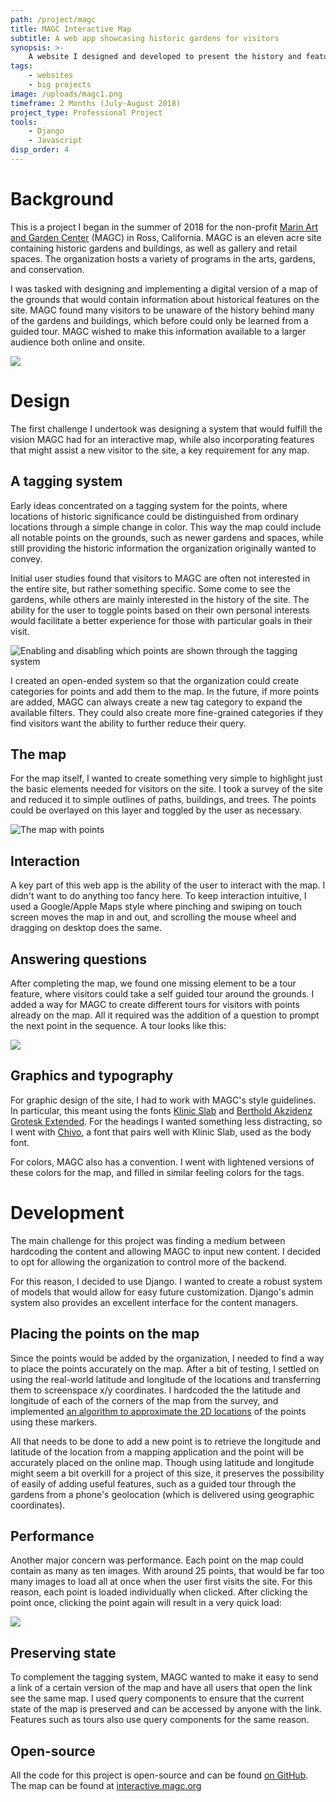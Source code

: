 ```yaml
---
path: /project/magc
title: MAGC Interactive Map
subtitle: A web app showcasing historic gardens for visitors
synopsis: >-
    A website I designed and developed to present the history and features of the Marin Art and Garden Center, an arts and conservation organization.
tags:
    - websites
    - big projects
image: /uploads/magc1.png
timeframe: 2 Months (July-August 2018)
project_type: Professional Project
tools:
    - Django
    - Javascript
disp_order: 4
---
```


# Background

This is a project I began in the summer of 2018 for the non-profit [Marin Art and Garden Center](https://magc.org) (MAGC) in Ross, California. MAGC is an eleven acre site containing historic gardens and buildings, as well as gallery and retail spaces. The organization hosts a variety of programs in the arts, gardens, and conservation.

I was tasked with designing and implementing a digital version of a map of the grounds that would contain information about historical features on the site. MAGC found many visitors to be unaware of the history behind many of the gardens and buildings, which before could only be learned from a guided tour. MAGC wished to make this information available to a larger audience both online and onsite.

![](/uploads/magcfront.gif)

# Design

The first challenge I undertook was designing a system that would fulfill the vision MAGC had for an interactive map, while also incorporating features that might assist a new visitor to the site, a key requirement for any map.

## A tagging system

Early ideas concentrated on a tagging system for the points, where locations of historic significance could be distinguished from ordinary locations through a simple change in color. This way the map could include all notable points on the grounds, such as newer gardens and spaces, while still providing the historic information the organization originally wanted to convey.

Initial user studies found that visitors to MAGC are often not interested in the entire site, but rather something specific. Some come to see the gardens, while others are mainly interested in the history of the site. The ability for the user to toggle points based on their own personal interests would facilitate a better experience for those with particular goals in their visit.

![](/uploads/magcfilter.gif "Enabling and disabling which points are shown through the tagging system")

I created an open-ended system so that the organization could create categories for points and add them to the map. In the future, if more points are added, MAGC can always create a new tag category to expand the available filters. They could also create more fine-grained categories if they find visitors want the ability to further reduce their query.

## The map

For the map itself, I wanted to create something very simple to highlight just the basic elements needed for visitors on the site. I took a survey of the site and reduced it to simple outlines of paths, buildings, and trees. The points could be overlayed on this layer and toggled by the user as necessary.

![](/uploads/magcmap.png "The map with points")

## Interaction

A key part of this web app is the ability of the user to interact with the map. I didn't want to do anything too fancy here. To keep interaction intuitive, I used a Google/Apple Maps style where pinching and swiping on touch screen moves the map in and out, and scrolling the mouse wheel and dragging on desktop does the same.

## Answering questions

After completing the map, we found one missing element to be a tour feature, where visitors could take a self guided tour around the grounds. I added a way for MAGC to create different tours for visitors with points already on the map. All it required was the addition of a question to prompt the next point in the sequence. A tour looks like this:

![](/uploads/magctour.gif)

## Graphics and typography

For graphic design of the site, I had to work with MAGC's style guidelines. In particular, this meant using the fonts [Klinic Slab](https://befonts.com/klinic-slab-font.html) and [Berthold Akzidenz Grotesk Extended](https://www.bertholdwebfonts.com/berthold-fonts/akzidenz-grotesk-extended). For the headings I wanted something less distracting, so I went with [Chivo](https://fonts.google.com/specimen/Chivo), a font that pairs well with Klinic Slab, used as the body font.

For colors, MAGC also has a convention. I went with lightened versions of these colors for the map, and filled in similar feeling colors for the tags.

# Development

The main challenge for this project was finding a medium between hardcoding the content and allowing MAGC to input new content. I decided to opt for allowing the organization to control more of the backend.

For this reason, I decided to use Django. I wanted to create a robust system of models that would allow for easy future customization. Django's admin system also provides an excellent interface for the content managers.

## Placing the points on the map

Since the points would be added by the organization, I needed to find a way to place the points accurately on the map. After a bit of testing, I settled on using the real-world latitude and longitude of the locations and transferring them to screenspace x/y coordinates. I hardcoded the the latitude and longitude of each of the corners of the map from the survey, and implemented [an algorithm to approximate the 2D locations](https://en.wikipedia.org/wiki/Mercator_projection#Mathematics_of_the_Mercator_projection) of the points using these markers.

All that needs to be done to add a new point is to retrieve the longitude and latitude of the location from a mapping application and the point will be accurately placed on the online map. Though using latitude and longitude might seem a bit overkill for a project of this size, it preserves the possibility of easily of adding useful features, such as a guided tour through the gardens from a phone's geolocation (which is delivered using geographic coordinates).

## Performance

Another major concern was performance. Each point on the map could contain as many as ten images. With around 25 points, that would be far too many images to load all at once when the user first visits the site. For this reason, each point is loaded individually when clicked. After clicking the point once, clicking the point again will result in a very quick load:

![](/uploads/magcpreload.gif)

## Preserving state

To complement the tagging system, MAGC wanted to make it easy to send a link of a certain version of the map and have all users that open the link see the same map. I used query components to ensure that the current state of the map is preserved and can be accessed by anyone with the link. Features such as tours also use query components for the same reason.

## Open-source

All the code for this project is open-source and can be found [on GitHub](https://github.com/CBR0MS/magcInteractiveMap). The map can be found at [interactive.magc.org](https://interactive.magc.org)
